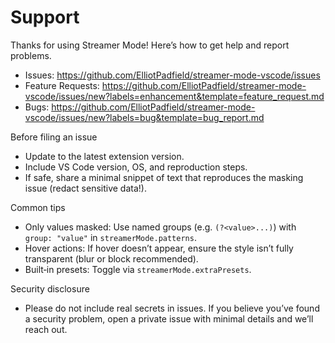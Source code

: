 # Support

Thanks for using Streamer Mode! Here’s how to get help and report problems.

- Issues: https://github.com/ElliotPadfield/streamer-mode-vscode/issues
- Feature Requests: https://github.com/ElliotPadfield/streamer-mode-vscode/issues/new?labels=enhancement&template=feature_request.md
- Bugs: https://github.com/ElliotPadfield/streamer-mode-vscode/issues/new?labels=bug&template=bug_report.md

Before filing an issue
- Update to the latest extension version.
- Include VS Code version, OS, and reproduction steps.
- If safe, share a minimal snippet of text that reproduces the masking issue (redact sensitive data!).

Common tips
- Only values masked: Use named groups (e.g. `(?<value>...)`) with `group: "value"` in `streamerMode.patterns`.
- Hover actions: If hover doesn’t appear, ensure the style isn’t fully transparent (blur or block recommended).
- Built‑in presets: Toggle via `streamerMode.extraPresets`.

Security disclosure
- Please do not include real secrets in issues. If you believe you’ve found a security problem, open a private issue with minimal details and we’ll reach out.
